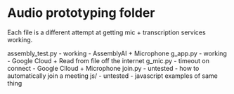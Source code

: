 # Audio prototyping folder

Each file is a different attempt at getting mic + transcription services working.

assembly_test.py - working - AssemblyAI + Microphone
g_app.py - working - Google Cloud + Read from file off the internet
g_mic.py - timeout on connect - Google Clloud + Microphone
join.py - untested - how to automatically join a meeting
js/ - untested - javascript examples of same thing